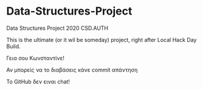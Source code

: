 # Data-Structures-Project
Data Structures Project 2020 CSD.AUTH

This is the ultimate (or it wil be someday) project, right after Local Hack Day Build.

Γεια σου Κωνσταντίνε!

Αν μπορείς να το διαβάσεις κάνε commit απάντηση

Το GitHub δεν ειναι chat!
